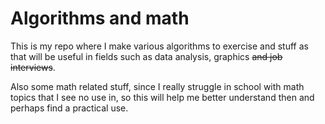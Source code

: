 # Algorithms and math

This is my repo where I make various algorithms to exercise and stuff as that will be useful in fields 
such as data analysis, graphics ~~and job interviews~~.

Also some math related stuff, since I really struggle in school with math topics that I see no use in, so this will help me 
better understand then and perhaps find a practical use.